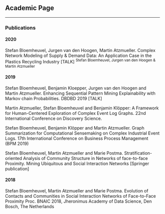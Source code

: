 ## Academic Page

---

### Publications 

#### 2020

Stefan Bloemheuvel, Jurgen van den Hoogen, Martin Atzmueller. Complex Network Modeling of Supply & Demand Data: An Application Case in the Plastics Recycling Industry [TALK]
<sup>Stefan Bloemheuvel, Jurgen van den Hoogen & Martin Atzmueller</sup>

#### 2019

Stefan Bloemheuvel, Benjamin Kloepper, Jurgen van den Hoogen and Martin Atzmueller. Enhancing Sequential Pattern Mining Explainability with Markov chain Probabilities. DBDBD 2019 [TALK]

Martin Atzmueller, Stefan Bloemheuvel and Benjamin Klöpper: A Framework for Human-Centered Exploration of Complex Event Log Graphs. 22nd International Conference on Discovery Science.

Stefan Bloemheuvel, Benjamin Klöpper and Martin Atzmueller. Graph Summarization for Computational Sensemaking on Complex Industrial Event Logs. 17th International Conference on Business Process Management (BPM 2019)

Stefan Bloemheuvel, Martin Atzmueller and Marie Postma. Stratification-oriented Analysis of Community Structure in Networks of face-to-face Proximity. Mining Ubiquitous and Social Interaction Networks [Springer publication]

#### 2018

Stefan Bloemheuvel, Martin Atzmueller and Marie Postma. Evolution of Contacts and Communities in Social Interaction Networks of Face-to-Face Proximity Proc. BNAIC 2018, Jheronimus Academy of Data Science, Den Bosch, The Netherlands

